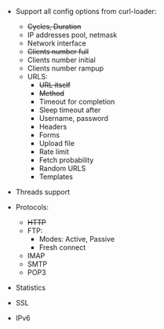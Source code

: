 
- Support all config options from curl-loader:
    - <s>Cycles, Duration</s>
    - IP addresses pool, netmask
    - Network interface
    - <s>Clients number full</s>
    - Clients number initial
    - Clients number rampup
    - URLS:
        - <s>URL itself</s>
        - <s>Method</s>
        - Timeout for completion
        - Sleep timeout after 
        - Username, password
        - Headers
        - Forms
        - Upload file
        - Rate limit
        - Fetch probability
        - Random URLS
        - Templates

- Threads support
- Protocols:
    - <s>HTTP</s>
    - FTP:
        - Modes: Active, Passive
        - Fresh connect
    - IMAP
    - SMTP
    - POP3
- Statistics
- SSL
- IPv6